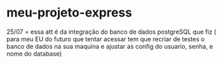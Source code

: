 # meu-projeto-express

25/07 = essa att é da integração do banco de dados postgreSQL que fiz ( para meu EU do futuro que tentar acessar tem que recriar de testes o banco de dados na sua maquina e ajustar as config do usuario, senha, e nome do database)
